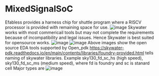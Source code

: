 # MixedSignalSoC
Efabless provides a harness chip for shuttle program where a RISCV processor is provided with remaining space for use.
![image](https://user-images.githubusercontent.com/16399079/193616251-c0be498b-2838-4b97-9d7f-61f1708277f5.png)
Skywater works with most commericail tools but may not complete the requirements because of incompatibility and legal issues.
Hence Skywater is best suited for opensource works.
![image](https://user-images.githubusercontent.com/16399079/193616964-3178e4f9-6a06-4c5f-a1aa-73eb9c9b7803.png)
![image](https://user-images.githubusercontent.com/16399079/193618238-014ee07e-b727-4a1f-b37b-41fdfb4db968.png)
Above images show the open source EDA tools supported by Open_pdk
https://skywater-pdk.readthedocs.io/en/main/contents/libraries/foundry-provided.html
tells naming of skywater libraries. Example
 sky130_fd_sc_hs (high speed), sky130_fd_sc_ms (medium speed), where fd is foundry and sc is stanard cell
Major types are
![image](https://user-images.githubusercontent.com/16399079/193619684-d24d89cf-0683-415b-a515-853b9d11d16a.png)

